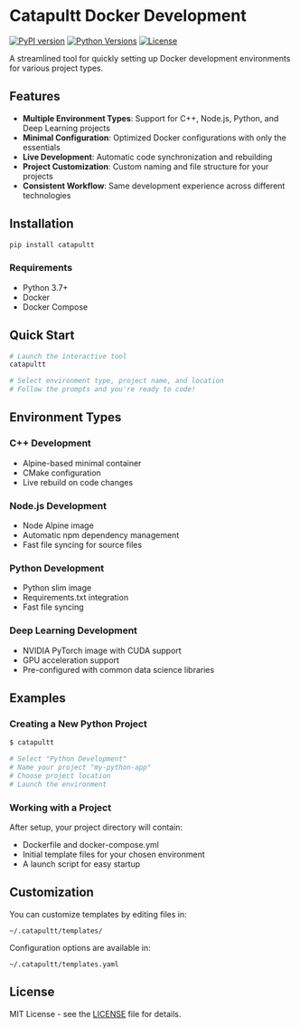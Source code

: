 # Catapultt Docker Development

[![PyPI version](https://img.shields.io/pypi/v/catapultt.svg)](https://pypi.org/project/catapultt/)
[![Python Versions](https://img.shields.io/pypi/pyversions/catapultt.svg)](https://pypi.org/project/catapultt/)
[![License](https://img.shields.io/pypi/l/catapultt.svg)](https://github.com/abtExp/catapult/blob/main/LICENSE)

A streamlined tool for quickly setting up Docker development environments for various project types.

## Features

- **Multiple Environment Types**: Support for C++, Node.js, Python, and Deep Learning projects
- **Minimal Configuration**: Optimized Docker configurations with only the essentials
- **Live Development**: Automatic code synchronization and rebuilding
- **Project Customization**: Custom naming and file structure for your projects
- **Consistent Workflow**: Same development experience across different technologies

## Installation

```bash
pip install catapultt
```

### Requirements

- Python 3.7+
- Docker
- Docker Compose

## Quick Start

```bash
# Launch the interactive tool
catapultt

# Select environment type, project name, and location
# Follow the prompts and you're ready to code!
```

## Environment Types

### C++ Development
- Alpine-based minimal container
- CMake configuration
- Live rebuild on code changes

### Node.js Development
- Node Alpine image
- Automatic npm dependency management
- Fast file syncing for source files

### Python Development
- Python slim image
- Requirements.txt integration
- Fast file syncing

### Deep Learning Development
- NVIDIA PyTorch image with CUDA support
- GPU acceleration support
- Pre-configured with common data science libraries

## Examples

### Creating a New Python Project

```bash
$ catapultt

# Select "Python Development"
# Name your project "my-python-app"
# Choose project location
# Launch the environment
```

### Working with a Project

After setup, your project directory will contain:
- Dockerfile and docker-compose.yml
- Initial template files for your chosen environment
- A launch script for easy startup

## Customization

You can customize templates by editing files in:
```
~/.catapultt/templates/
```

Configuration options are available in:
```
~/.catapultt/templates.yaml
```

## License

MIT License - see the [LICENSE](https://github.com/abtExp/catapult/blob/main/LICENSE) file for details.